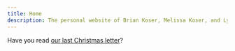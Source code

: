 ```yaml
---
title: Home
description: The personal website of Brian Koser, Melissa Koser, and Lydia Koser
---
```

Have you read [our last Christmas letter](blog/2014-12-25-christmas-letter-2014/)?